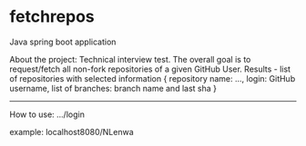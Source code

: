 # fetchrepos
Java spring boot application

About the project:
Technical interview test. The overall goal is to request/fetch all non-fork repositories of a given GitHub User.
Results - list of repositories with selected information
{
repository name: ...,
login: GitHub username,
list of branches: branch name and last sha
}

-------------------------------------------
How to use:
.../login

example: localhost8080/NLenwa
